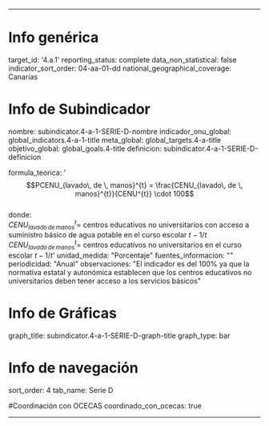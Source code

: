 ---

# Info genérica
target_id: '4.a.1'
reporting_status: complete
data_non_statistical: false
indicator_sort_order: 04-aa-01-dd
national_geographical_coverage: Canarias

# Info de Subindicador
nombre: subindicator.4-a-1-SERIE-D-nombre
indicador_onu_global: global_indicators.4-a-1-title
meta_global: global_targets.4-a-title
objetivo_global: global_goals.4-title
definicion: subindicator.4-a-1-SERIE-D-definicion

formula_teorica: '$$PCENU_{lavado\, de \, manos}^{t} = \frac{CENU_{lavado\, de \, manos}^{t}}{CENU^{t}} \cdot 100$$ <br>
donde: <br>
$CENU_{lavado\, de \, manos}^{t} =$ centros educativos no universitarios con acceso a suministro básico de agua potable en el curso escolar $t-1/t$ <br>
$CENU_{lavado\, de \, manos}^{t} =$ centros educativos no universitarios en el curso escolar $t-1/t$'
unidad_medida: "Porcentaje"
fuentes_informacion: ""
periodicidad: "Anual"
observaciones: "El indicador es del 100% ya que la normativa estatal y autonómica establecen que los centros educativos no universitarios deben tener acceso a los servicios básicos"

# Info de Gráficas
graph_title: subindicator.4-a-1-SERIE-D-graph-title
graph_type: bar

# Info de navegación
sort_order: 4
tab_name: Serie D

#Coordinación con OCECAS
coordinado_con_ocecas: true

---